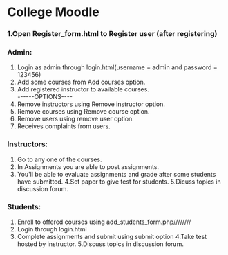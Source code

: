 # College Moodle
### 1.Open Register_form.html to Register user (after registering)

### Admin:
1. Login as admin through login.html(username = admin and password = 123456)
2. Add some courses from Add courses option.
3. Add registered instructor to available courses.
<br>------OPTIONS----<br>
4. Remove instructors using Remove instructor option.
5. Remove courses using Remove course option.
6. Remove users using remove user option.
7. Receives complaints from users. 

### Instructors:
1. Go to any one of the courses.
2. In Assignments you are able to post assignments.
3. You'll be able to evaluate assignments and grade after some students have submitted.
4.Set paper to give test for students.
5.Dicuss topics in discussion forum.

### Students:
1. Enroll to offered courses using add_students_form.php////////
2. Login through login.html
3. Complete assignments and submit using submit option
4.Take test hosted by instructor.
5.Discuss topics in discussion forum.